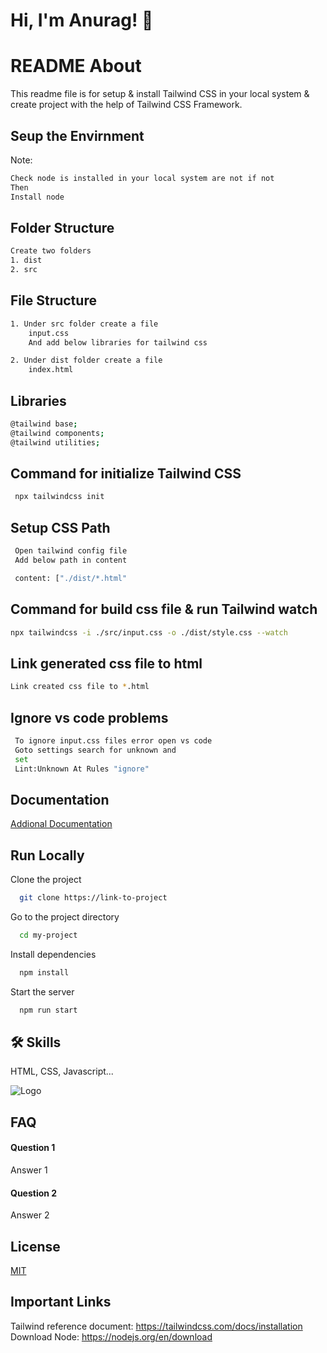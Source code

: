 # Hi, I'm Anurag! 👋


# README About

This readme file is for setup & install Tailwind CSS in your local system & create project with the help of Tailwind CSS Framework.


## Seup the Envirnment

Note: 
```bash
Check node is installed in your local system are not if not 
Then
Install node 
```


## Folder Structure

```bash
Create two folders 
1. dist
2. src

```

## File Structure

```bash
1. Under src folder create a file
    input.css
    And add below libraries for tailwind css

2. Under dist folder create a file
    index.html
```

## Libraries

```bash
@tailwind base;
@tailwind components;
@tailwind utilities;
```


## Command for initialize Tailwind CSS 
```bash
 npx tailwindcss init
```


## Setup CSS Path
```bash
 Open tailwind config file
 Add below path in content

 content: ["./dist/*.html"
```


## Command for build css file & run Tailwind watch
```bash
npx tailwindcss -i ./src/input.css -o ./dist/style.css --watch
```

## Link generated css file to html 
```bash
Link created css file to *.html
```

## Ignore vs code problems
```bash
 To ignore input.css files error open vs code
 Goto settings search for unknown and
 set 
 Lint:Unknown At Rules "ignore"
```

    
## Documentation

[Addional Documentation](https://linktodocumentation)


## Run Locally

Clone the project

```bash
  git clone https://link-to-project
```

Go to the project directory

```bash
  cd my-project
```

Install dependencies

```bash
  npm install
```

Start the server

```bash
  npm run start
```


## 🛠 Skills
HTML, CSS, Javascript...


![Logo](https://dev-to-uploads.s3.amazonaws.com/uploads/articles/th5xamgrr6se0x5ro4g6.png)


## FAQ

#### Question 1

Answer 1

#### Question 2

Answer 2


## License

[MIT](https://choosealicense.com/licenses/mit/)


## Important Links

Tailwind reference document:  https://tailwindcss.com/docs/installation \
Download Node: https://nodejs.org/en/download